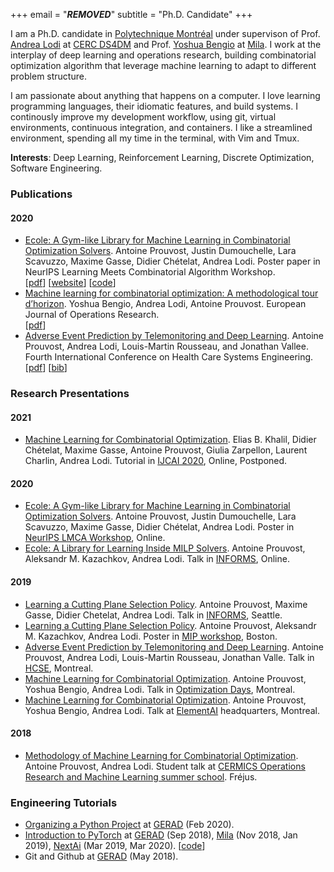 +++
email = "***REMOVED***"
subtitle = "Ph.D. Candidate"
+++

I am a Ph.D. candidate in [Polytechnique Montréal](https://www.polymtl.ca/en) under
supervison of Prof. [Andrea Lodi](http://cerc-datascience.polymtl.ca/person/dr-andrea-lodi/)
at [CERC DS4DM](https://cerc-datascience.polymtl.ca/) and Prof.
[Yoshua Bengio](https://mila.quebec/yoshua-bengio/) at [Mila](https://mila.quebec/en/).
I work at the interplay of deep learning and operations research, building
combinatorial optimization algorithm that leverage machine learning to adapt
to different problem structure.

I am passionate about anything that happens on a computer.
I love learning programming languages, their idiomatic features, and build
systems. I continously improve my development workflow, using git, virtual
environments, continuous integration, and containers.
I like a streamlined environment, spending all my time in the terminal, with
Vim and Tmux.

**Interests**: Deep Learning, Reinforcement Learning, Discrete Optimization, Software Engineering.


### Publications
#### 2020
- [Ecole: A Gym-like Library for Machine Learning in Combinatorial Optimization Solvers](
https://openreview.net/forum?id=IVc9hqgibyB).
  Antoine Prouvost, Justin Dumouchelle, Lara Scavuzzo, Maxime Gasse, Didier Chételat, Andrea Lodi.
  Poster paper in NeurIPS Learning Meets Combinatorial Algorithm Workshop.\
  [[pdf](https://openreview.net/pdf?id=IVc9hqgibyB)]
  [[website](https://www.ecole.ai/)]
  [[code](https://github.com/ds4dm/ecole)]
- [Machine learning for combinatorial optimization: A methodological tour d’horizon](
  https://doi.org/10.1016/j.ejor.2020.07.063).
  Yoshua Bengio, Andrea Lodi, Antoine Prouvost.
  European Journal of Operations Research.\
  [[pdf](https://arxiv.org/pdf/1811.06128.pdf)]
- [Adverse Event Prediction by Telemonitoring and Deep Learning](
  https://link.springer.com/chapter/10.1007%2F978-3-030-39694-7_16).
  Antoine Prouvost, Andrea Lodi, Louis-Martin Rousseau, and Jonathan Vallee.
  Fourth International Conference on Health Care Systems Engineering.\
  [[pdf](pub/2020-adverse-event-prediction.pdf)]
  [[bib](https://citation-needed.springer.com/v2/references/10.1007/978-3-030-39694-7_16?format=bibtex&flavour=citation)]


### Research Presentations
#### 2021
- [Machine Learning for Combinatorial Optimization](https://sites.google.com/view/ml4co-ijcai20/home).
  Elias B. Khalil, Didier Chételat, Maxime Gasse, Antoine Prouvost, Giulia Zarpellon, Laurent
  Charlin, Andrea Lodi.
  Tutorial in [IJCAI 2020](https://ijcai20.org/), Online, Postponed.

#### 2020
- [Ecole: A Gym-like Library for Machine Learning in Combinatorial Optimization Solvers](pres/2019-neurips.pdf).
  Antoine Prouvost, Justin Dumouchelle, Lara Scavuzzo, Maxime Gasse, Didier Chételat, Andrea Lodi.
  Poster in [NeurIPS LMCA Workshop](https://sites.google.com/view/lmca2020/home), Online.
- [Ecole: A Library for Learning Inside MILP Solvers](pres/2020-informs.pdf).
  Antoine Prouvost, Aleksandr M. Kazachkov, Andrea Lodi.
  Talk in [INFORMS](https://meetings2.informs.org/wordpress/annual2020/), Online.

#### 2019
- [Learning a Cutting Plane Selection Policy](pres/2019-informs.pdf).
  Antoine Prouvost, Maxime Gasse, Didier Chetelat, Andrea Lodi.
  Talk in [INFORMS](https://meetings2.informs.org/wordpress/seattle2019/), Seattle.
- [Learning a Cutting Plane Selection Policy](pres/2019-mip.pdf).
  Antoine Prouvost, Aleksandr M. Kazachkov, Andrea Lodi.
  Poster in [MIP workshop](https://sites.google.com/view/mipworkshop2019), Boston.
- [Adverse Event Prediction by Telemonitoring and Deep Learning](pres/2019-hcse.pdf).
  Antoine Prouvost, Andrea Lodi, Louis-Martin Rousseau, Jonathan Valle.
  Talk in [HCSE](https://symposia.cirrelt.ca/hcse2019/en/home), Montreal.
- [Machine Learning for Combinatorial Optimization](pres/2019-jopt.pdf).
  Antoine Prouvost, Yoshua Bengio, Andrea Lodi.
  Talk in [Optimization Days](https://symposia.cirrelt.ca/JOPT2019/en/home), Montreal.
- [Machine Learning for Combinatorial Optimization](pres/2019-elementai.pdf).
  Antoine Prouvost, Yoshua Bengio, Andrea Lodi.
  Talk at [ElementAI](https://www.elementai.com/) headquarters, Montreal.

#### 2018
- [Methodology of Machine Learning for Combinatorial Optimization](pres/2018-cermics.pdf).
  Antoine Prouvost, Andrea Lodi.
  Student talk at
  [CERMICS Operations Research and Machine Learning summer school](
  https://cermics-lab.enpc.fr/summer-school-operations-research-and-machine-learning/).
  Fréjus.


### Engineering Tutorials
- [Organizing a Python Project](tuto/python-project/)
  at [GERAD](https://www.gerad.ca/fr) (Feb 2020).
- [Introduction to PyTorch](tuto/pytorch/introduction.pdf)
  at [GERAD](https://www.gerad.ca/fr) (Sep 2018),
  [Mila](https://mila.quebec/en/) (Nov 2018, Jan 2019),
  [NextAi](https://www.nextcanada.com/next-ai/) (Mar 2019, Mar 2020).
  [[code](https://nbviewer.jupyter.org/urls/www.prouvost.dev/tuto/pytorch/tutorial.ipynb)]
- Git and Github at [GERAD](https://www.gerad.ca/fr) (May 2018).
